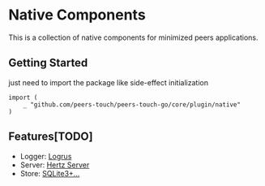 # Native Components

This is a collection of native components for minimized peers applications.

## Getting Started

just need to import the package like side-effect initialization

```golang
import (
    _ "github.com/peers-touch/peers-touch-go/core/plugin/native"
)
```

## Features[TODO]

* Logger: [Logrus](/peers-touch-go/core/plugin/logger/logrus) <br />
* Server: [Hertz Server](/peers-touch-go/core/plugin/server/hertz) <br />
* Store: [SQLite3+...](/peers-touch-go/core/plugin/store/native)  <br />
